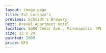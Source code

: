 ```yaml
---
layout: image-page
title: Fat Lorenzo's
previous: Schmidt's Brewery
next: Drexel Apartment Hotel
location: 5600 Cedar Ave., Minneapolis, MN 
size: 22 x 24
painted: 2009
price: NFS
---
```

